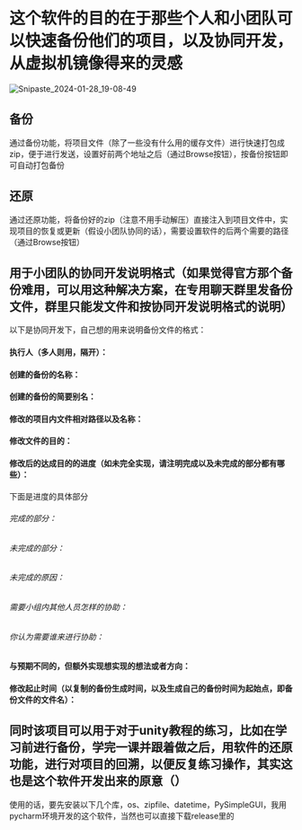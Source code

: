 # 这个软件的目的在于那些个人和小团队可以快速备份他们的项目，以及协同开发，从虚拟机镜像得来的灵感
![Snipaste_2024-01-28_19-08-49](https://github.com/existMan/unity-/assets/101923653/279a1285-b7df-4e35-84e8-af72e4dfd4a7)

## 备份

  
  通过备份功能，将项目文件（除了一些没有什么用的缓存文件）进行快速打包成zip，便于进行发送，设置好前两个地址之后（通过Browse按钮），按备份按钮即可自动打包备份

## 还原


  通过还原功能，将备份好的zip（注意不用手动解压）直接注入到项目文件中，实现项目的恢复或更新（假设小团队协同的话），需要设置软件的后两个需要的路径（通过Browse按钮）


## 用于小团队的协同开发说明格式（如果觉得官方那个备份难用，可以用这种解决方案，在专用聊天群里发备份文件，群里只能发文件和按协同开发说明格式的说明）
以下是协同开发下，自己想的用来说明备份文件的格式：
#### 执行人（多人则用，隔开）：
#### 创建的备份的名称：
#### 创建的备份的简要别名：
#### 修改的项目内文件相对路径以及名称：
#### 修改文件的目的：
#### 修改后的达成目的的进度（如未完全实现，请注明完成以及未完成的部分都有哪些）：
下面是进度的具体部分
  ###### 完成的部分：
  ###### 未完成的部分：
  ###### 未完成的原因：
  ###### 需要小组内其他人员怎样的协助：
  ###### 你认为需要谁来进行协助：
#### 与预期不同的，但额外实现想实现的想法或者方向：
#### 修改起止时间（以复制的备份生成时间，以及生成自己的备份时间为起始点，即备份文件的文件名）：


## 同时该项目可以用于对于unity教程的练习，比如在学习前进行备份，学完一课并跟着做之后，用软件的还原功能，进行对项目的回溯，以便反复练习操作，其实这也是这个软件开发出来的原意（）
使用的话，要先安装以下几个库，os、zipfile、datetime，PySimpleGUI，我用pycharm环境开发的这个软件，当然也可以直接下载release里的
